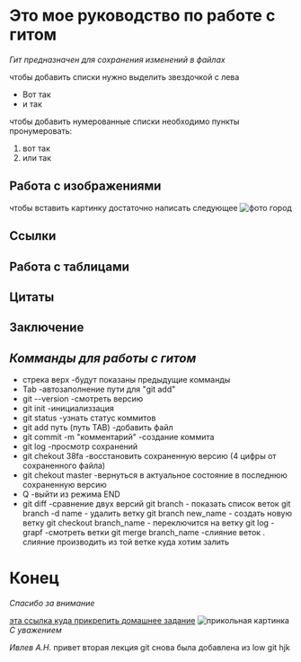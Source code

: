 # Это мое руководство по работе с гитом

*Гит предназначен для сохранения изменений в файлах*


чтобы добавить списки нужно выделить звездочкой с лева 
* Вот так 
* и так

чтобы добавить нумерованные списки  необходимо пункты пронумеровать: 
1. вот так 
2. или так 
## Работа с изображениями
чтобы вставить картинку достаточно написать следующее 
![фото город](city.jpg)

## Ссылки 


## Работа с таблицами

## Цитаты

## Заключение

## ***Комманды для работы с гитом***
* стрека верх             -будут показаны предыдущие комманды
* Tab                      -автозаполнение пути для "git add"
* git --version                 -смотреть версию
* git init                      -инициализзация 
* git status                    -узнать статус коммитов
* git add путь (путь TAB)       -добавить файл 
* git commit -m "комментарий"  -создание коммита
* git log                      -просмотр сохранений
* git chekout 38fa             -восстановить сохраненную версию  (4 цифры от сохраненного файла)
* git chekout master           -вернуться в актуальное состояние в последнюю сохраненную версию
* Q                            -выйти  из режима   END 
* git diff                      -сравнение двух версий
git branch                     - показать список веток
git branch -d name             - удалить ветку
git branch new_name            - создать новую ветку
git checkout branch_name       - переключится на ветку
git log -grapf                 -смотреть ветки
git  merge branch_name         -слияние веток . слияние производить  из той ветке  куда хотим залить 


# Конец
*Спасибо за внимание*

[эта ссылка куда прикрепить домашнее задание](https://gb.ru/lessons/290087/homework/)
![прикольная картинка](https://img3.fonwall.ru/o/di/airplane-aviation-flight-ulsx.jpg?route=mid&h=750)
*С уважением* 

*Ивлев А.Н.*
привет вторая лекция git
снова  была добавлена из low
git hjk